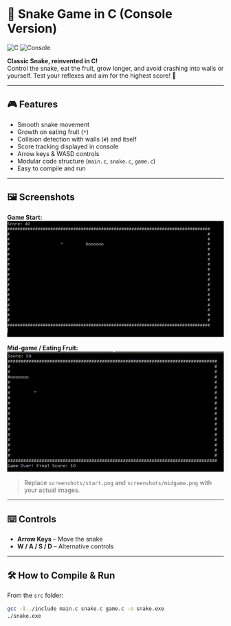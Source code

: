 # 🐍 Snake Game in C (Console Version)

![C](https://img.shields.io/badge/Language-C-blue) ![Console](https://img.shields.io/badge/Platform-Console-green)

**Classic Snake, reinvented in C!**  
Control the snake, eat the fruit, grow longer, and avoid crashing into walls or yourself. Test your reflexes and aim for the highest score! 🎯

---

## 🎮 Features

- Smooth snake movement  
- Growth on eating fruit (`*`)  
- Collision detection with walls (`#`) and itself  
- Score tracking displayed in console  
- Arrow keys & WASD controls  
- Modular code structure (`main.c`, `snake.c`, `game.c`)  
- Easy to compile and run  

---

## 🖼 Screenshots

**Game Start:**  
![Game Start](screenshots/start.png)  

**Mid-game / Eating Fruit:**  
![Mid Game](screenshots/midgame.png)  

> Replace `screenshots/start.png` and `screenshots/midgame.png` with your actual images.

---

## ⌨️ Controls

- **Arrow Keys** – Move the snake  
- **W / A / S / D** – Alternative controls  

---

## 🛠 How to Compile & Run

From the `src` folder:

```bash
gcc -I../include main.c snake.c game.c -o snake.exe
./snake.exe
